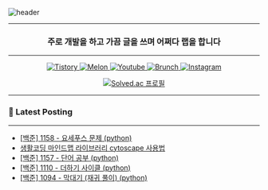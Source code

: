 ![header](https://capsule-render.vercel.app/api?type=waving&color=auto&height=300&section=header&text=Take%20Knowledge&fontSize=90&fontAlign=50)
<div align="center">

---

<h3 align="center"> 주로 개발을 하고 가끔 글을 쓰며 어쩌다 랩을 합니다 </h3>

---

<p align="center">
  <a href="https://takeknowledge.tistory.com/">
      <img alt="Tistory" src="https://img.shields.io/badge/tistory-000000?style=plastic&logo=tistory&logoColor=white"/>
  </a>
  <a href="https://www.melon.com/artist/timeline.htm?artistId=3233569">
      <img alt="Melon" src="https://img.shields.io/badge/Melon-00CD3C?style=plastic" />
  </a> 
   <a href="https://www.youtube.com/@nomelancholy/">
      <img alt="Youtube" src="https://img.shields.io/badge/youtube-FF0000?style=plastic&logo=youtube&logoColor=white"/>
  </a>
   <a href="https://www.melon.com/artist/timeline.htm?artistId=3233569">
      <img alt="Brunch" src="https://img.shields.io/badge/Brunch-1E191A?style=plastic" />
  </a> 
  <a href="https://www.instagram.com/takeknowledge/">
      <img alt="Instagram" src="https://img.shields.io/badge/Instagram-E4405F?style=plastic&logo=instagram&logoColor=white"/>
  </a>
</p>

  
[![Solved.ac
프로필](http://mazassumnida.wtf/api/v2/generate_badge?boj=nomelancholy)](https://solved.ac/nomelancholy)
</div>

---

### 🚀 Latest Posting

---

<!-- BLOG-POST-LIST:START -->
- [[백준] 1158 - 요세푸스 문제 &lpar;python&rpar;](https://takeknowledge.tistory.com/165)
- [생활코딩 마인드맵 라이브러리 cytoscape 사용법](https://takeknowledge.tistory.com/164)
- [[백준] 1157 - 단어 공부 &lpar;python&rpar;](https://takeknowledge.tistory.com/163)
- [[백준] 1110 - 더하기 사이클 &lpar;python&rpar;](https://takeknowledge.tistory.com/162)
- [[백준] 1094 - 막대기 &lpar;재귀 풀이&rpar; &lpar;python&rpar;](https://takeknowledge.tistory.com/161)
<!-- BLOG-POST-LIST:END -->
